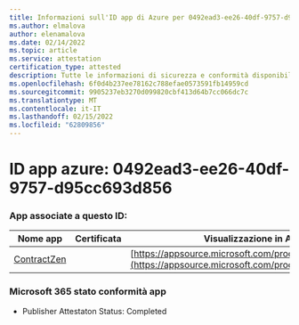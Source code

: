 ```yaml
---
title: Informazioni sull'ID app di Azure per 0492ead3-ee26-40df-9757-d95cc693d856
ms.author: elmalova
author: elenamalova
ms.date: 02/14/2022
ms.topic: article
ms.service: attestation
certification_type: attested
description: Tutte le informazioni di sicurezza e conformità disponibili per 0492ead3-ee26-40df-9757-d95cc693d856.
ms.openlocfilehash: 6f0d4b237ee78162c788efae0573591fb14959cd
ms.sourcegitcommit: 9905237eb3270d099820cbf413d64b7cc066dc7c
ms.translationtype: MT
ms.contentlocale: it-IT
ms.lasthandoff: 02/15/2022
ms.locfileid: "62809856"
---
```

# <a name="azure-app-id-0492ead3-ee26-40df-9757-d95cc693d856"></a>ID app azure: 0492ead3-ee26-40df-9757-d95cc693d856


### <a name="apps-associated-with-this-id"></a>App associate a questo ID:
| **Nome app** | **Certificata** | **Visualizzazione in AppSource** |
|--------------|---------------|-----------------------|
| [ContractZen](https://docs.microsoft.com/microsoft-365-app-certification/forward/WA200001389) |  | [https://appsource.microsoft.com/product/office/WA200001389](https://appsource.microsoft.com/product/office/WA200001389) |

### <a name="microsoft-365-app-compliance-status"></a>Microsoft 365 stato conformità app
- Publisher Attestaton Status: Completed
